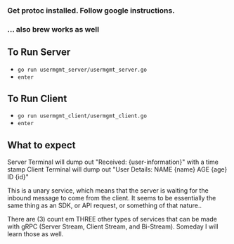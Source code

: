 ### Get protoc installed. Follow google instructions.
### ... also brew works as well

## To Run Server
- `go run usermgmt_server/usermgmt_server.go`
- `enter`

## To Run Client
- `go run usermgmt_client/usermgmt_client.go`
- `enter` 

## What to expect
Server Terminal will dump out "Received: {user-information}" with a time stamp
Client Terminal will dump out "User Details: NAME {name} AGE {age} ID {id}"

This is a unary service, which means that the server is waiting for the inbound message to come from the client. 
It seems to be essentially the same thing as an SDK, or API request, or something of that nature.. 

There are (3) count em THREE other types of services that can be made with gRPC (Server Stream, Client Stream, and Bi-Stream). Someday I will learn those as well.